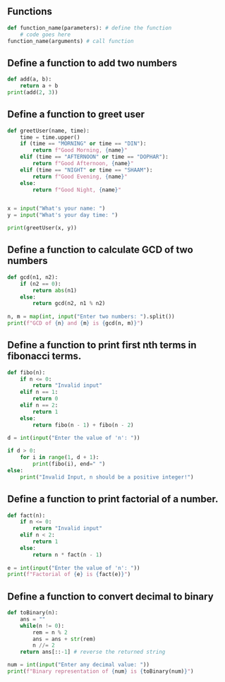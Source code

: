 ## Functions
```py
def function_name(parameters): # define the function
    # code goes here
function_name(arguments) # call function
```

## Define a function to add two numbers
```py
def add(a, b):
    return a + b
print(add(2, 3))
```


## Define a function to greet user

```py
def greetUser(name, time):
    time = time.upper()
    if (time == "MORNING" or time == "DIN"):
        return f"Good Morning, {name}"
    elif (time == "AFTERNOON" or time == "DOPHAR"):
        return f"Good Afternoon, {name}"
    elif (time == "NIGHT" or time == "SHAAM"):
        return f"Good Evening, {name}"
    else:
        return f"Good Night, {name}"


x = input("What's your name: ")
y = input("What's your day time: ")

print(greetUser(x, y))
```

## Define a function to calculate GCD of two numbers

```py
def gcd(n1, n2):
    if (n2 == 0):
        return abs(n1)
    else:
        return gcd(n2, n1 % n2)
    
n, m = map(int, input("Enter two numbers: ").split())
print(f"GCD of {n} and {m} is {gcd(n, m)}")
```

## Define a function to print first nth terms in fibonacci terms.
```py
def fibo(n):
    if n <= 0:
        return "Invalid input"
    elif n == 1:
        return 0
    elif n == 2:
        return 1
    else:
        return fibo(n - 1) + fibo(n - 2)
    
d = int(input("Enter the value of 'n': "))

if d > 0:
    for i in range(1, d + 1):
        print(fibo(i), end=" ")
else:
    print("Invalid Input, n should be a positive integer!")
```

## Define a function to print factorial of a number.

```py
def fact(n):
    if n <= 0:
        return "Invalid input"
    elif n < 2:
        return 1
    else:
        return n * fact(n - 1)
    
e = int(input("Enter the value of 'n': "))
print(f"Factorial of {e} is {fact(e)}")
```

## Define a function to convert decimal to binary
```py
def toBinary(n):
    ans = ""
    while(n != 0):
        rem = n % 2
        ans = ans + str(rem)
        n //= 2
    return ans[::-1] # reverse the returned string

num = int(input("Enter any decimal value: "))
print(f"Binary representation of {num} is {toBinary(num)}")
```
